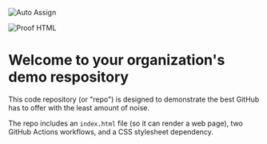 ![Auto Assign](https://github.com/t0phillbt/demo-repository/actions/workflows/auto-assign.yml/badge.svg)

![Proof HTML](https://github.com/t0phillbt/demo-repository/actions/workflows/proof-html.yml/badge.svg)

# Welcome to your organization's demo respository
This code repository (or "repo") is designed to demonstrate the best GitHub has to offer with the least amount of noise.

The repo includes an `index.html` file (so it can render a web page), two GitHub Actions workflows, and a CSS stylesheet dependency.
